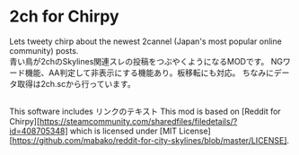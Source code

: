 # 2ch for Chirpy
Lets tweety chirp about the newest 2cannel (Japan's most popular online community) posts.  
青い鳥が2chのSkylines関連スレの投稿をつぶやくようになるMODです。
NGワード機能、AA判定して非表示にする機能あり。板移転にも対応。
ちなみにデータ取得は2ch.scから行っています。
##
This software includes リンクのテキスト
This mod is based on [Reddit for Chirpy][https://steamcommunity.com/sharedfiles/filedetails/?id=408705348] which is licensed under [MIT License][https://github.com/mabako/reddit-for-city-skylines/blob/master/LICENSE].  
